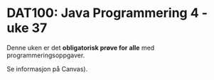 # DAT100: Java Programmering 4 - uke 37

Denne uken er det **obligatorisk prøve for alle** med programmeringsoppgaver.

Se informasjon på Canvas). 